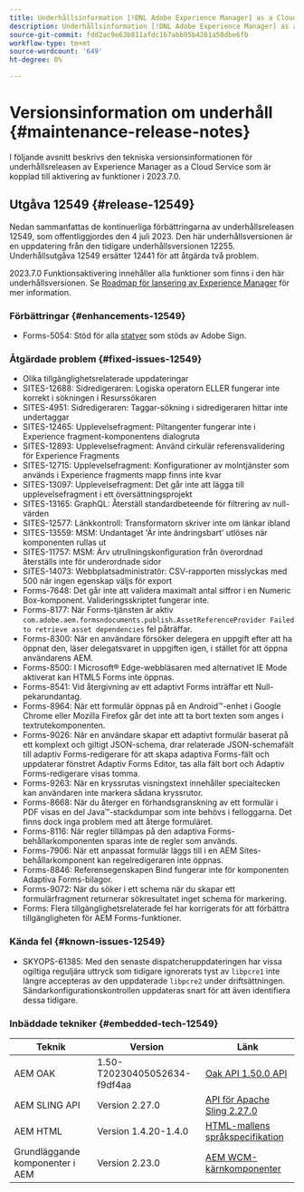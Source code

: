 ```yaml
---
title: Underhållsinformation [!DNL Adobe Experience Manager] as a Cloud Service som är kopplad till 2023.7.0-funktionsaktivering.
description: Underhållsinformation [!DNL Adobe Experience Manager] as a Cloud Service som är kopplad till 2023.7.0-funktionsaktivering.
source-git-commit: fdd2ac9e63b811afdc167abb95b4261a50dbe6fb
workflow-type: tm+mt
source-wordcount: '649'
ht-degree: 0%

---
```


# Versionsinformation om underhåll {#maintenance-release-notes}

I följande avsnitt beskrivs den tekniska versionsinformationen för underhållsreleasen av Experience Manager as a Cloud Service som är kopplad till aktivering av funktioner i 2023.7.0.

## Utgåva 12549 {#release-12549}

Nedan sammanfattas de kontinuerliga förbättringarna av underhållsreleasen 12549, som offentliggjordes den 4 juli 2023. Den här underhållsversionen är en uppdatering från den tidigare underhållsversionen 12255. Underhållsutgåva 12549 ersätter 12441 för att åtgärda två problem.

2023.7.0 Funktionsaktivering innehåller alla funktioner som finns i den här underhållsversionen. Se [Roadmap för lansering av Experience Manager](https://experienceleague.adobe.com/docs/experience-manager-release-information/aem-release-updates/update-releases-roadmap.html) för mer information.

### Förbättringar {#enhancements-12549}

- Forms-5054: Stöd för alla [statyer](https://opensource.adobe.com/acrobat-sign/acrobat_sign_events/webhookeventsagreements.html) som stöds av Adobe Sign.

### Åtgärdade problem {#fixed-issues-12549}

- Olika tillgänglighetsrelaterade uppdateringar
- SITES-12688: Sidredigeraren: Logiska operatorn ELLER fungerar inte korrekt i sökningen i Resurssökaren
- SITES-4951: Sidredigeraren: Taggar-sökning i sidredigeraren hittar inte undertaggar
- SITES-12465: Upplevelsefragment: Piltangenter fungerar inte i Experience fragment-komponentens dialogruta
- SITES-12893: Upplevelsefragment: Använd cirkulär referensvalidering för Experience Fragments
- SITES-12715: Upplevelsefragment: Konfigurationer av molntjänster som används i Experience fragments mapp finns inte kvar
- SITES-13097: Upplevelsefragment: Det går inte att lägga till upplevelsefragment i ett översättningsprojekt
- SITES-13165: GraphQL: Återställ standardbeteende för filtrering av null-värden
- SITES-12577: Länkkontroll: Transformatorn skriver inte om länkar ibland
- SITES-13559: MSM: Undantaget &#39;Är inte ändringsbart&#39; utlöses när komponenten rullas ut
- SITES-11757: MSM: Ärv utrullningskonfiguration från överordnad återställs inte för underordnade sidor
- SITES-14073: Webbplatsadministratör: CSV-rapporten misslyckas med 500 när ingen egenskap väljs för export
- Forms-7648: Det går inte att validera maximalt antal siffror i en Numeric Box-komponent. Valideringsskriptet fungerar inte.
- Forms-8177: När Forms-tjänsten är aktiv `com.adobe.aem.formsndocuments.publish.AssetReferenceProvider Failed to retrieve asset dependencies` fel påträffar.
- Forms-8300: När en användare försöker delegera en uppgift efter att ha öppnat den, läser delegatsvaret in uppgiften igen, i stället för att öppna användarens AEM.
- Forms-8500: I Microsoft® Edge-webbläsaren med alternativet IE Mode aktiverat kan HTML5 Forms inte öppnas.
- Forms-8541: Vid återgivning av ett adaptivt Forms inträffar ett Null-pekarundantag.
- Forms-8964: När ett formulär öppnas på en Android™-enhet i Google Chrome eller Mozilla Firefox går det inte att ta bort texten som anges i textrutekomponenten.
- Forms-9026: När en användare skapar ett adaptivt formulär baserat på ett komplext och giltigt JSON-schema, drar relaterade JSON-schemafält till adaptiv Forms-redigerare för att skapa adaptiva Forms-fält och uppdaterar fönstret Adaptiv Forms Editor, tas alla fält bort och Adaptiv Forms-redigerare visas tomma.
- Forms-9263: När en kryssrutas visningstext innehåller specialtecken kan användaren inte markera sådana kryssrutor.
- Forms-8668: När du återger en förhandsgranskning av ett formulär i PDF visas en del Java™-stackdumpar som inte behövs i felloggarna. Det finns dock inga problem med att återge formuläret.
- Forms-8116: När regler tillämpas på den adaptiva Forms-behållarkomponenten sparas inte de regler som används.
- Forms-7906: När ett anpassat formulär läggs till i en AEM Sites-behållarkomponent kan regelredigeraren inte öppnas.
- Forms-8846: Referensegenskapen Bind fungerar inte för komponenten Adaptiva Forms-bilagor.
- Forms-9072: När du söker i ett schema när du skapar ett formulärfragment returnerar sökresultatet inget schema för markering.
- Forms: Flera tillgänglighetsrelaterade fel har korrigerats för att förbättra tillgängligheten för AEM Forms-funktioner.

### Kända fel {#known-issues-12549}

- SKYOPS-61385: Med den senaste dispatcheruppdateringen har vissa ogiltiga reguljära uttryck som tidigare ignorerats tyst av `libpcre1` inte längre accepteras av den uppdaterade `libpcre2` under driftsättningen. Sändarkonfigurationskontrollen uppdateras snart för att även identifiera dessa tidigare.

### Inbäddade tekniker {#embedded-tech-12549}

| Teknik | Version | Länk |
|---|---|---|
| AEM OAK | 1.50-T20230405052634-f9df4aa | [Oak API 1.50.0 API](https://www.javadoc.io/doc/org.apache.jackrabbit/oak-api/1.50.0/index.html) |
| AEM SLING API | Version 2.27.0 | [API för Apache Sling 2.27.0](https://www.javadoc.io/doc/org.apache.sling/org.apache.sling.api/latest/index.html) |
| AEM HTML | Version 1.4.20-1.4.0 | [HTML-mallens språkspecifikation](https://github.com/adobe/htl-spec) |
| Grundläggande komponenter i AEM | Version 2.23.0 | [AEM WCM-kärnkomponenter](https://github.com/adobe/aem-core-wcm-components) |
